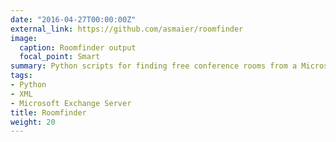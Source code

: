 ```yaml
---
date: "2016-04-27T00:00:00Z"
external_link: https://github.com/asmaier/roomfinder
image:
  caption: Roomfinder output
  focal_point: Smart
summary: Python scripts for finding free conference rooms from a Microsoft Exchange Server.
tags:
- Python
- XML
- Microsoft Exchange Server
title: Roomfinder
weight: 20
---
```

